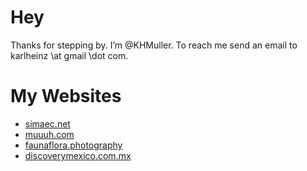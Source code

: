 # Hey

Thanks for stepping by. I’m @KHMuller. To reach me send an email to karlheinz \at gmail \dot com.

# My Websites
- [simaec.net](https://www.simaec.net "Web Publishing")
- [muuuh.com](https://muuuh.com "Wildlife Tales")
- [faunaflora.photography](https://faunaflora.photography "Fauna &amp; Flora Photography")
- [discoverymexico.com.mx](https://www.discoverymexico.com.mx "Discovery Mexico")

